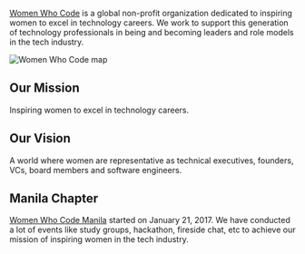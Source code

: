 [Women Who Code](https://www.womenwhocode.com) is a global non-profit organization dedicated to inspiring women to excel in technology careers. We work to support this generation of technology professionals in being and becoming leaders and role models in the tech industry.

![Women Who Code map](../_media/wwcode_map.png)

## Our Mission

Inspiring women to excel in technology careers.

## Our Vision

A world where women are representative as technical executives, founders, VCs, board members and software engineers.

## Manila Chapter

[Women Who Code Manila](http://manila.womenwhocode.com/) started on January 21, 2017. We have conducted a lot of events like study groups, hackathon, fireside chat, etc to achieve our mission of inspiring women in the tech industry.
